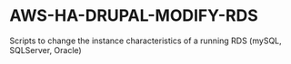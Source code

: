 AWS-HA-DRUPAL-MODIFY-RDS
========================

Scripts to change the instance characteristics of a running RDS (mySQL, SQLServer, Oracle)
